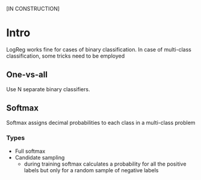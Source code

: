 [IN CONSTRUCTION]

# Intro
LogReg works fine for cases of binary classification. In case of multi-class classification, some tricks need to be employed

## One-vs-all
Use N separate binary classifiers.

## Softmax
Softmax assigns decimal probabilities to each class in a multi-class problem

### Types
* Full softmax
* Candidate sampling
    - during training softmax calculates a probability for all the positive labels but only for a random sample of negative labels